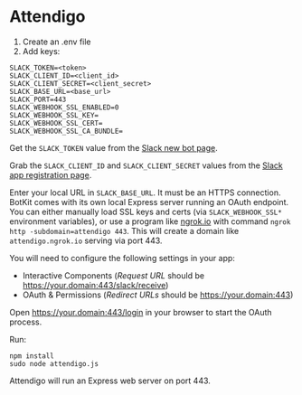 # Attendigo

1. Create an .env file
2. Add keys:

```
SLACK_TOKEN=<token>
SLACK_CLIENT_ID=<client_id>
SLACK_CLIENT_SECRET=<client_secret>
SLACK_BASE_URL=<base_url>
SLACK_PORT=443
SLACK_WEBHOOK_SSL_ENABLED=0
SLACK_WEBHOOK_SSL_KEY=
SLACK_WEBHOOK_SSL_CERT=
SLACK_WEBHOOK_SSL_CA_BUNDLE=
```

Get the `SLACK_TOKEN` value from the [Slack new bot page](https://my.slack.com/services/new/bot).

Grab the `SLACK_CLIENT_ID` and `SLACK_CLIENT_SECRET` values from the [Slack app registration page](https://api.slack.com/apps?new_app=1).

Enter your local URL in `SLACK_BASE_URL`. It must be an HTTPS connection. BotKit comes with its own local Express server running an OAuth endpoint. You can either manually load SSL keys and certs (via `SLACK_WEBHOOK_SSL*` environment variables), or use a program like [ngrok.io](https://ngrok.io) with command `ngrok http -subdomain=attendigo 443`. This will create a domain like `attendigo.ngrok.io` serving via port 443.

You will need to configure the following settings in your app:

- Interactive Components (*Request URL* should be https://your.domain:443/slack/receive)
- OAuth & Permissions (*Redirect URLs* should be https://your.domain:443)

Open https://your.domain:443/login in your browser to start the OAuth process.

Run:

```
npm install
sudo node attendigo.js
```

Attendigo will run an Express web server on port 443.